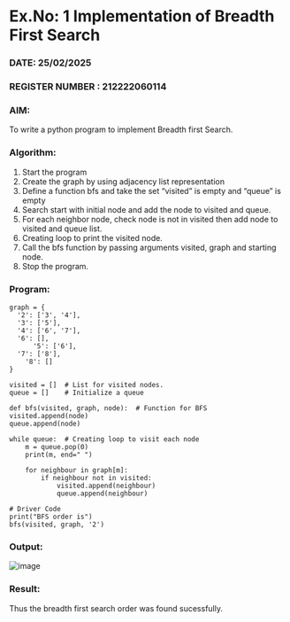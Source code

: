 # Ex.No: 1  Implementation of Breadth First Search 
### DATE:  25/02/2025                                                                          
### REGISTER NUMBER : 212222060114
### AIM: 
To write a python program to implement Breadth first Search. 
### Algorithm:
1. Start the program
2. Create the graph by using adjacency list representation
3. Define a function bfs and take the set “visited” is empty and “queue” is empty
4. Search start with initial node and add the node to visited and queue.
5. For each neighbor node, check node is not in visited then add node to visited and queue list.
6.  Creating loop to print the visited node.
7.   Call the bfs function by passing arguments visited, graph and starting node.
8.   Stop the program.
### Program:

    graph = {
      '2': ['3', '4'],
      '3': ['5'],
      '4': ['6', '7'],
      '6': [],
          '5': ['6'],
      '7': ['8'],
        '8': []
    }

    visited = []  # List for visited nodes.
    queue = []    # Initialize a queue

    def bfs(visited, graph, node):  # Function for BFS
    visited.append(node)
    queue.append(node)

    while queue:  # Creating loop to visit each node
        m = queue.pop(0)
        print(m, end=" ")

        for neighbour in graph[m]:
            if neighbour not in visited:
                visited.append(neighbour)
                queue.append(neighbour)

    # Driver Code
    print("BFS order is")
    bfs(visited, graph, '2')


### Output:

![image](https://github.com/user-attachments/assets/f1eae093-9f74-46f1-8c07-75b49d5802b8)




### Result:
Thus the breadth first search order was found sucessfully.

